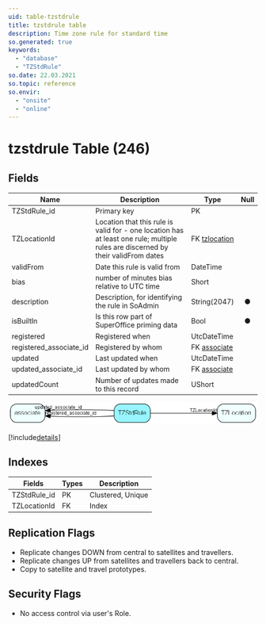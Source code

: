 ```yaml
---
uid: table-tzstdrule
title: tzstdrule table
description: Time zone rule for standard time
so.generated: true
keywords:
  - "database"
  - "TZStdRule"
so.date: 22.03.2021
so.topic: reference
so.envir:
  - "onsite"
  - "online"
---
```


# tzstdrule Table (246)

## Fields

| Name | Description | Type | Null |
|------|-------------|------|:----:|
|TZStdRule\_id|Primary key|PK| |
|TZLocationId|Location that this rule is valid for - one location has at least one rule; multiple rules are discerned by their validFrom dates|FK [tzlocation](tzlocation.md)| |
|validFrom|Date this rule is valid from|DateTime| |
|bias|number of minutes bias relative to UTC time|Short| |
|description|Description, for identifying the rule in SoAdmin|String(2047)|&#x25CF;|
|isBuiltIn|Is this row part of SuperOffice priming data|Bool|&#x25CF;|
|registered|Registered when|UtcDateTime| |
|registered\_associate\_id|Registered by whom|FK [associate](associate.md)| |
|updated|Last updated when|UtcDateTime| |
|updated\_associate\_id|Last updated by whom|FK [associate](associate.md)| |
|updatedCount|Number of updates made to this record|UShort| |


![TZStdRule table relationship diagram](./media/TZStdRule.png)

[!include[details](./includes/TZStdRule.md)]

## Indexes

| Fields | Types | Description |
|--------|-------|-------------|
|TZStdRule\_id |PK |Clustered, Unique |
|TZLocationId |FK |Index |

## Replication Flags

* Replicate changes DOWN from central to satellites and travellers.
* Replicate changes UP from satellites and travellers back to central.
* Copy to satellite and travel prototypes.

## Security Flags

* No access control via user's Role.

